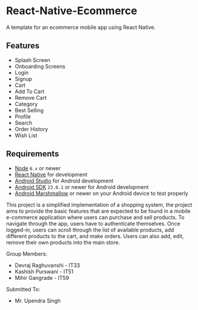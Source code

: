 # React-Native-Ecommerce

A template for an ecommerce mobile app using React Native.

## Features

- Splash Screen
- Onboarding Screens
- Login
- Signup
- Cart
- Add To Cart
- Remove Cart
- Category
- Best Selling
- Profile
- Search
- Order History
- Wish List

## Requirements

- [Node](https://nodejs.org) `6.x` or newer
- [React Native](http://facebook.github.io/react-native/docs/getting-started.html) for development
- [Android Studio](https://developer.android.com/studio/index.html) for Android development
- [Android SDK](https://developer.android.com/sdk/) `23.0.1` or newer for Android development
- [Android Marshmallow](https://www.android.com/versions/marshmallow-6-0/) or newer on your Android device to test properly

This project is a simplified implementation of a shopping system, the project aims to provide the basic features that are expected to be found in a mobile e-commerce application where users can purchase and sell products. To navigate through the app, users have to authenticate themselves. Once logged-in, users can scroll through the list of available products, add different products to the cart, and make orders. Users can also add, edit, remove their own products into the main store.

Group Members:
- Devraj Raghuvanshi - IT33
- Kashish Purswani - IT51
- Mihir Gangrade - IT59

Submitted To:
- Mr. Upendra Singh

